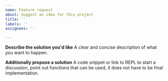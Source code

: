 ```yaml
---
name: Feature request
about: Suggest an idea for this project
title: ''
labels: ''
assignees: ''

---
```


**Describe the solution you'd like**
A clear and concise description of what you want to happen.

**Additionally propose a solution**
A code snippet or link to REPL to start a discussion, point out functions that can be used, it does not have to be final implementation.
